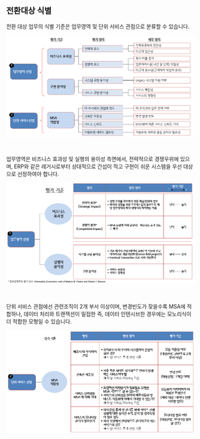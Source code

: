 ## 전환대상 식별

전환 대상 업무의 식별 기준은 업무영역 및 단위 서비스 관점으로 분류할 수 있습니다.

![](/img/02_Planning/03/01/image5.png)

<br/>

업무영역은 비즈니스 효과성 및 실행의 용이성 측면에서, 전략적으로 경쟁우위에 있으며, ERP와 같은 레거시로부터 상대적으로 간섭이 적고 구현이 쉬운 시스템을 우선 대상으로 선정하여야 합니다.

![](/img/02_Planning/03/01/image6.png)

<br/>

단위 서비스 관점에선 관련조직이 2개 부서 이상이며, 변경빈도가 잦을수록 MSA에 적합하나, 데이터 처리와 트랜잭션이 밀접한 즉, 데이터 인텐시브한 경우에는 모노리식이 더 적합한 모형일 수 있습니다.

![](/img/02_Planning/03/01/image7.png)
